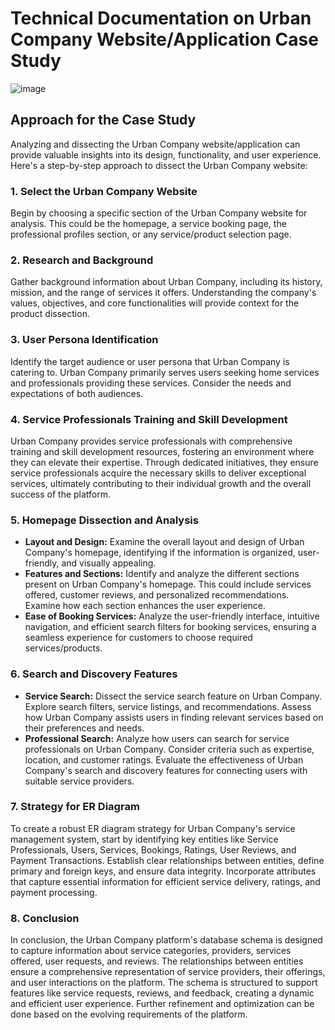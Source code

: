 # Technical Documentation on Urban Company Website/Application Case Study

![image](https://github.com/ANDUGULA-SAI-KIRAN/Product_Dissection_for_Urban_Company/assets/143734802/93039f58-2bcf-4fd2-8f95-32ee89c71b4f)

## Approach for the Case Study

Analyzing and dissecting the Urban Company website/application can provide valuable insights into its design, functionality, and user experience. Here's a step-by-step approach to dissect the Urban Company website:

### 1. Select the Urban Company Website

Begin by choosing a specific section of the Urban Company website for analysis. This could be the homepage, a service booking page, the professional profiles section, or any service/product selection page.

### 2. Research and Background

Gather background information about Urban Company, including its history, mission, and the range of services it offers. Understanding the company's values, objectives, and core functionalities will provide context for the product dissection.

### 3. User Persona Identification

Identify the target audience or user persona that Urban Company is catering to. Urban Company primarily serves users seeking home services and professionals providing these services. Consider the needs and expectations of both audiences.

### 4. Service Professionals Training and Skill Development

Urban Company provides service professionals with comprehensive training and skill development resources, fostering an environment where they can elevate their expertise. Through dedicated initiatives, they ensure service professionals acquire the necessary skills to deliver exceptional services, ultimately contributing to their individual growth and the overall success of the platform.

### 5. Homepage Dissection and Analysis

- **Layout and Design:** Examine the overall layout and design of Urban Company's homepage, identifying if the information is organized, user-friendly, and visually appealing.
- **Features and Sections:** Identify and analyze the different sections present on Urban Company's homepage. This could include services offered, customer reviews, and personalized recommendations. Examine how each section enhances the user experience.
- **Ease of Booking Services:** Analyze the user-friendly interface, intuitive navigation, and efficient search filters for booking services, ensuring a seamless experience for customers to choose required services/products.

### 6. Search and Discovery Features

- **Service Search:** Dissect the service search feature on Urban Company. Explore search filters, service listings, and recommendations. Assess how Urban Company assists users in finding relevant services based on their preferences and needs.
- **Professional Search:** Analyze how users can search for service professionals on Urban Company. Consider criteria such as expertise, location, and customer ratings. Evaluate the effectiveness of Urban Company's search and discovery features for connecting users with suitable service providers.

### 7. Strategy for ER Diagram

To create a robust ER diagram strategy for Urban Company's service management system, start by identifying key entities like Service Professionals, Users, Services, Bookings, Ratings, User Reviews, and Payment Transactions. Establish clear relationships between entities, define primary and foreign keys, and ensure data integrity. Incorporate attributes that capture essential information for efficient service delivery, ratings, and payment processing.

### 8. Conclusion

In conclusion, the Urban Company platform's database schema is designed to capture information about service categories, providers, services offered, user requests, and reviews. The relationships between entities ensure a comprehensive representation of service providers, their offerings, and user interactions on the platform. The schema is structured to support features like service requests, reviews, and feedback, creating a dynamic and efficient user experience. Further refinement and optimization can be done based on the evolving requirements of the platform.

